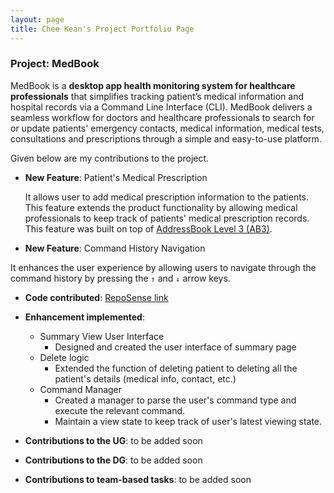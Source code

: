 ```yaml
---
layout: page
title: Chee Kean's Project Portfolio Page
---
```


### Project: MedBook

MedBook is a **desktop app health monitoring system for healthcare professionals** that simplifies tracking patient’s medical information and hospital records via a Command Line Interface (CLI). MedBook delivers a seamless workflow for doctors and healthcare professionals to search for or update patients' emergency contacts, medical information, medical tests, consultations and prescriptions through a simple and easy-to-use platform.

Given below are my contributions to the project.

* **New Feature**: Patient's Medical Prescription
  
    It allows user to add medical prescription information to the patients. This feature 
    extends the product functionality by allowing medical professionals to keep track of
    patients' medical prescription records. This feature was built on top of [AddressBook Level 3 (AB3)](https://github.com/se-edu/addressbook-level3).



* **New Feature**: Command History Navigation

It enhances the user experience by allowing users to navigate through the command
history by pressing the `↑` and `↓` arrow keys.



* **Code contributed**: [RepoSense link](https://nus-cs2103-ay2122s2.github.io/tp-dashboard/?search=cheekean5848&breakdown=true)


* **Enhancement implemented**:

    * Summary View User Interface
        * Designed and created the user interface of summary page
    * Delete logic
        * Extended the function of deleting patient to deleting all the patient's details (medical info, contact, etc.)
    * Command Manager
        * Created a manager to parse the user's command type and execute the relevant command.
        * Maintain a view state to keep track of user's latest viewing state.
    

* **Contributions to the UG**: to be added soon

* **Contributions to the DG**: to be added soon

* **Contributions to team-based tasks**: to be added soon
